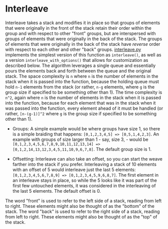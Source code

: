 # Interleave

Interleave takes a stack and modifies it in place so that groups of elements that were originally in the front of the stack retain their order within the group and with respect to other "front" groups, but are interspersed with groups of elements that were originally in the back of the stack.  The groups of elements that were originally in the back of the stack have *reverse* order with respect to each other and other "back" groups.  [interleave.py](https://github.com/hlpostman/challenges/blob/master/interleave/interleave.py) implements the simplest version of this function as `interleave()`, as well as a version `interleave_with_options()` that allows for customization as described below.  The algorithm leverages a single queue and essentially pours the elements back and forth between the queue and the original stack.  The space complexity is `n` where `n` is the number of elements in the stack when it is passed into the function, because the holding queue must hold `n-1` elements from the stack (or rather, `n-g` elements, where `g` is the group size if specified to be something other than 1).  The time complexity is `n^2`, again where `n` is the number of elements in the stack when it is passed into the function, because for each element that was in the stack when it was passed into the function, every element ahead of it must be handled (or rather, `[n-(g-1)]^2` where `g` is the group size if specified to be something other than 1).

* Groups: A simple example would be where groups have size 1, so there is a simple braiding that happens: `[0,1,2,3,4,5] => [0,5,1,4,2,3]`.  An example with groups of size larger than 1 - say, size 3, - would be `[0,1,2,3,4,5,6,7,8,9,10,11,12,13,14] => [0,1,2,14,13,12,3,4,5,11,10,9,6,7,8]`.  The default group size is 1.  

* Offsetting: Interleave can also take an offset, so you can start the weave farther into the stack if you prefer.  Interleaving a stack of 10 elements with an offset of 5 would interleave just the last 5 elements: `[0,1,2,3,4,5,6,7,8,9] => [0,1,2,3,4,5,9,6,8,7]`.  The first element in an interleave stays in place, so while the 5 looks like it was part of the first few untouched elements, it was considered in the interleaving of the last 5 elements.  The default offset is 0.

The word "front" is used to refer to the left side of a stack, reading from left to right.  These elements might also be thought of as the "bottom" of the stack.  The word "back" is used to refer to the right side of a stack, reading from left to right.  These elements might also be thought of as the "top" of the stack.
